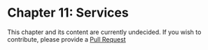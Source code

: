 # Chapter 11: Services

This chapter and its content are currently undecided. If you wish to contribute,
please provide a [Pull Request](https://github.com/chukong/programmers-guide)
